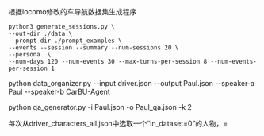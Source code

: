根据locomo修改的车导航数据集生成程序

    python3 generate_sessions.py \
    --out-dir ./data \
    --prompt-dir ./prompt_examples \
    --events --session --summary --num-sessions 20 \
    --persona  \
    --num-days 120 --num-events 30 --max-turns-per-session 8 --num-events-per-session 1

python data_organizer.py --input driver.json --output Paul.json --speaker-a Paul --speaker-b CarBU-Agent

python qa_generator.py -i Paul.json -o Paul_qa.json -k 2

每次从driver_characters_all.json中选取一个“in_dataset=0”的人物，=